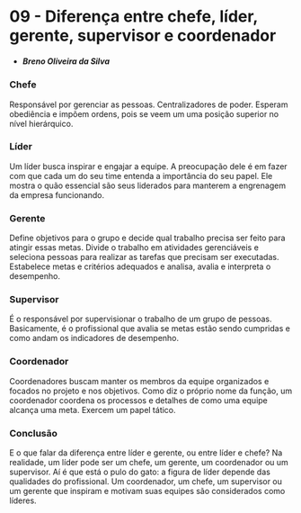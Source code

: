 # 09 - Diferença entre chefe, líder, gerente, supervisor e coordenador
- ##### Breno Oliveira da Silva

### Chefe
Responsável por gerenciar as pessoas. Centralizadores de poder. Esperam obediência e impõem ordens, 
pois se veem um uma posição superior no nível hierárquico.

### Líder
Um líder busca inspirar e engajar a equipe. A preocupação dele é em fazer com que cada um do seu time 
entenda a importância do seu papel. Ele mostra o quão essencial são seus liderados para manterem a 
engrenagem da empresa funcionando.

### Gerente
Define objetivos para o grupo e decide qual trabalho precisa ser feito para atingir essas metas.
Divide o trabalho em atividades gerenciáveis e seleciona pessoas para realizar as tarefas que precisam 
ser executadas. Estabelece metas e critérios adequados e analisa, avalia e interpreta o desempenho.

### Supervisor
É o responsável por supervisionar o trabalho de um grupo de pessoas. Basicamente, é o profissional que 
avalia se metas estão sendo cumpridas e como andam os indicadores de desempenho.

### Coordenador
Coordenadores buscam manter os membros da equipe organizados e focados no projeto e nos objetivos. Como 
diz o próprio nome da função, um coordenador coordena os processos e detalhes de como uma equipe alcança 
uma meta. Exercem um papel tático.

### Conclusão
E o que falar da diferença entre líder e gerente, ou entre líder e chefe? Na realidade, um líder pode ser 
um chefe, um gerente, um coordenador ou um supervisor. Aí é que está o pulo do gato: a figura de líder 
depende das qualidades do profissional. Um coordenador, um chefe, um supervisor ou um gerente que inspiram 
e motivam suas equipes são considerados como líderes.

